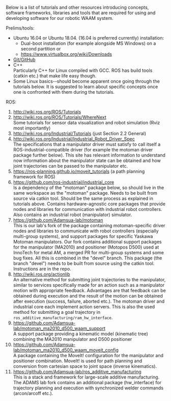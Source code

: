 Below is a list of tutorials and other resources introducing concepts, software frameworks, libraries and tools that are required for using and developing software for our robotic WAAM system. 

Prelims/tools:

- Ubuntu 16.04 or Ubuntu 18.04. (16.04 is preferred currently) installation:
  - Dual-boot installation (for example alongside MS Windows) on a second partition or
  - https://www.virtualbox.org/wiki/Downloads
- [Git/GitHub](https://try.github.io/)
- C++  
  Particularly C++ for Linux compiled with GCC. ROS has build tools (catkin etc.) that make life easy though.
- Some Linux basics--should become apparent once going through the tutorials below. It is suggested to learn about specific concepts once one is confronted with them during the tutorials.

ROS:

1. http://wiki.ros.org/ROS/Tutorials
1. http://wiki.ros.org/ROS/Tutorials/WhereNext  
  Some tutorials for sensor data visualization and robot simulation (Rviz most importantly)
1. http://wiki.ros.org/Industrial/Tutorials (just Section 2.2 General)
1. http://wiki.ros.org/Industrial/Industrial_Robot_Driver_Spec  
  The specifications that a manipulator driver must satisfy to call itself a ROS-industrial-compatible driver (for example the motoman driver package further below). This site has relevant information to understand now information about the manipulator state can be obtained and how joint trajectories can be passed to the manipulator etc.
1. https://ros-planning.github.io/moveit_tutorials (a path planning framework for ROS)
1. https://github.com/ros-industrial/industrial_core  
  Is a dependency of the "motoman" package below, so should live in the same workspace as the "motoman" package. Needs to be built from source via catkin tool. Should be the same process as explained in tutorials above. Contains hardware-agnostic core packages that provide nodes and libraries for communication with industrial robot controllers. Also contains an industrial robot (manipulator) simulator.
1. https://github.com/Adamsua-lab/motoman  
  This is our lab's fork of the package containing motoman-specific driver nodes and libraries to communicate with robot controllers (especially multi-group systems), and support packages for specific Yaskawa Motoman manipulators. Our fork contains additional support packages for the manipulator (MA2010) and positioner (Motopos D500) used at InnoTech for metal AM, a merged PR for multi-group systems and some bug fixes. All this is combined in the "devel" branch. This package (the branch "devel") needs to be built from source using the catkin tool. Instructions are in the repo.
1. http://wiki.ros.org/actionlib  
  An alternative method for submitting joint trajectories to the manipulator, similar to services specifically made for an action such as a manipulator motion with appropriate feedback. Advantages are that feedback can be obtained during execution and the result of the motion can be obtained after execution (success, failure, aborted etc.). The motoman driver and industrial core each implement action servers. This is also the used method for submitting a goal trajectory in `ros_additive_manufacturing/ram_hw_interface`.
1. https://github.com/Adamsua-lab/motoman_ma2010_d500_waam_support  
  A support package providing a kinematic model (kinematic tree) combining the MA2010 manipulator and D500 positioner
1. https://github.com/Adamsua-lab/motoman_ma2010_d500_waam_moveit_config  
  A package containing the MoveIt! configuration for the manipulator and positioner combination. MoveIt! is used for path planning and conversion from cartesian space to joint space (inverse kinematics).
1. https://github.com/Adamsua-lab/ros_additive_manufacturing  
  This is a stack and framework for large-scale additive manufacturing. The ADAMS lab fork contains an additional package (hw_interface) for trajectory planning and execution with synchronized welder commands (arcon/arcoff etc.).
